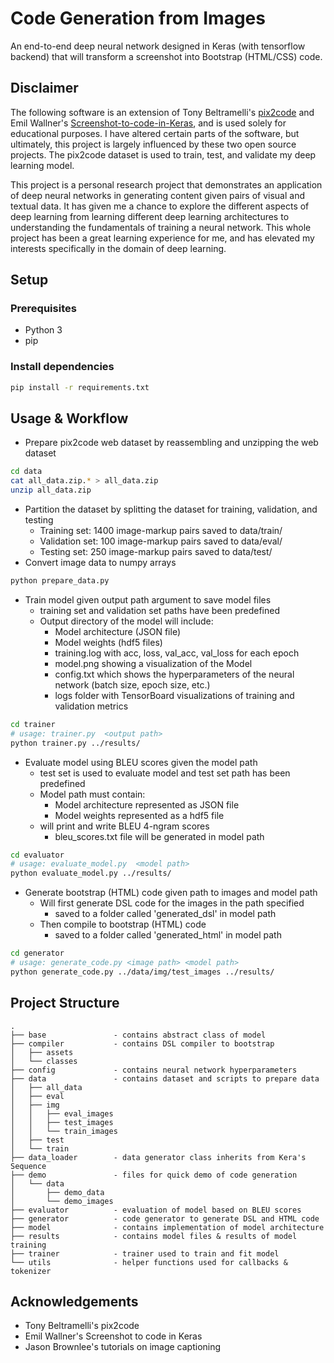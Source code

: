 # Code Generation from Images

An end-to-end deep neural network designed in Keras (with tensorflow backend) that will transform a screenshot into Bootstrap (HTML/CSS) code.

## Disclaimer

The following software is an extension of Tony Beltramelli's [pix2code](https://github.com/tonybeltramelli/pix2code) and Emil Wallner's [Screenshot-to-code-in-Keras](https://github.com/emilwallner/Screenshot-to-code-in-Keras),
and is used solely for educational purposes. I have altered certain parts of the software, but ultimately, this project is largely influenced by these two open source projects. The pix2code dataset is used to train, test, and validate my deep learning model.

This project is a personal research project that demonstrates an application of deep neural networks in generating content given pairs of visual and textual data. It has given me a chance to explore the different aspects of deep learning from learning different deep learning architectures to understanding the fundamentals of training a neural network. This whole project has been a great learning experience for me, and has elevated my interests specifically in the domain of deep learning.

## Setup

### Prerequisites
- Python 3
- pip

### Install dependencies

```sh
pip install -r requirements.txt
```

## Usage & Workflow

- Prepare pix2code web dataset by reassembling and unzipping the web dataset

```sh
cd data
cat all_data.zip.* > all_data.zip
unzip all_data.zip
```

- Partition the dataset by splitting the dataset for training, validation, and testing
  - Training set: 1400 image-markup pairs saved to data/train/
  - Validation set: 100 image-markup pairs saved to data/eval/
  - Testing set: 250 image-markup pairs saved to data/test/
- Convert image data to numpy arrays

```sh
python prepare_data.py
```

- Train model given output path argument to save model files
  - training set and validation set paths have been predefined
  - Output directory of the model will include:
    - Model architecture (JSON file)
    - Model weights (hdf5 files)
    - training.log with acc, loss, val_acc, val_loss for each epoch
    - model.png showing a visualization of the Model
    - config.txt which shows the hyperparameters of the neural network (batch size, epoch size, etc.)
    - logs folder with TensorBoard visualizations of training and validation metrics


```sh
cd trainer
# usage: trainer.py  <output path>
python trainer.py ../results/
```

- Evaluate model using BLEU scores given the model path
  - test set is used to evaluate model and test set path has been predefined
  - Model path must contain:
    - Model architecture represented as JSON file
    - Model weights represented as a hdf5 file
  - will print and write BLEU 4-ngram scores
    - bleu_scores.txt file will be generated in model path

```sh
cd evaluator
# usage: evaluate_model.py  <model path>
python evaluate_model.py ../results/
```

- Generate bootstrap (HTML) code given path to images and model path
  - Will first generate DSL code for the images in the path specified
    - saved to a folder called 'generated_dsl' in model path
  - Then compile to bootstrap (HTML) code
    - saved to a folder called 'generated_html' in model path

```sh
cd generator
# usage: generate_code.py <image path> <model path>
python generate_code.py ../data/img/test_images ../results/
```




## Project Structure

```
.
├── base               - contains abstract class of model
├── compiler           - contains DSL compiler to bootstrap
│   ├── assets
│   └── classes
├── config             - contains neural network hyperparameters
├── data               - contains dataset and scripts to prepare data
│   ├── all_data
│   ├── eval
│   ├── img
│   │   ├── eval_images
│   │   ├── test_images
│   │   └── train_images
│   ├── test
│   └── train
├── data_loader        - data generator class inherits from Kera's Sequence
├── demo               - files for quick demo of code generation
│   └── data
│       ├── demo_data
│       └── demo_images
├── evaluator          - evaluation of model based on BLEU scores
├── generator          - code generator to generate DSL and HTML code
├── model              - contains implementation of model architecture
├── results            - contains model files & results of model training 
├── trainer            - trainer used to train and fit model
└── utils              - helper functions used for callbacks & tokenizer

```

## Acknowledgements
- Tony Beltramelli's pix2code
- Emil Wallner's Screenshot to code in Keras
- Jason Brownlee's tutorials on image captioning
